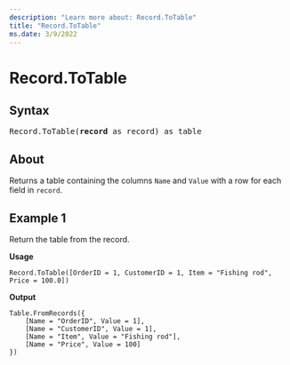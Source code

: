 ```yaml
---
description: "Learn more about: Record.ToTable"
title: "Record.ToTable"
ms.date: 3/9/2022
---
```

# Record.ToTable

## Syntax

<pre>
Record.ToTable(<b>record</b> as record) as table
</pre>
  
## About

Returns a table containing the columns `Name` and `Value` with a row for each field in `record`.

## Example 1

Return the table from the record.

**Usage**

```powerquery-m
Record.ToTable([OrderID = 1, CustomerID = 1, Item = "Fishing rod", Price = 100.0])
```

**Output**

```powerquery-m
Table.FromRecords({
    [Name = "OrderID", Value = 1],
    [Name = "CustomerID", Value = 1],
    [Name = "Item", Value = "Fishing rod"],
    [Name = "Price", Value = 100]
})
```
